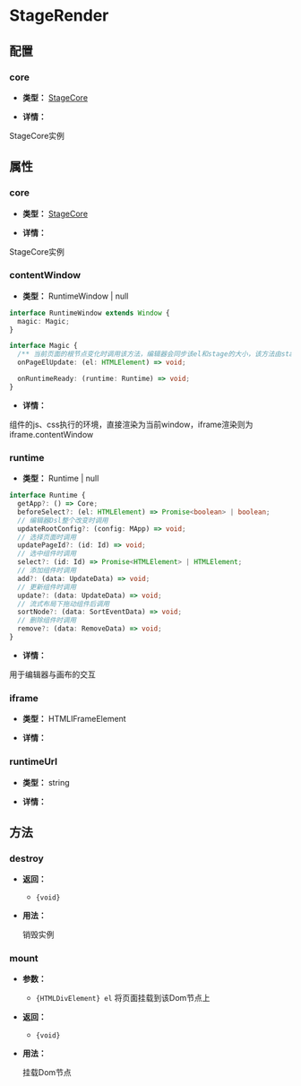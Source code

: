 # StageRender

## 配置

### core

- **类型：** [StageCore](./core.md)
  
- **详情：**
  
StageCore实例

## 属性

### core

- **类型：** [StageCore](./core.md)
  
- **详情：**

StageCore实例

### contentWindow

- **类型：** RuntimeWindow | null

```ts
interface RuntimeWindow extends Window {
  magic: Magic;
}

interface Magic {
  /** 当前页面的根节点变化时调用该方法，编辑器会同步该el和stage的大小，该方法由stage注入到iframe.contentWindow中 */
  onPageElUpdate: (el: HTMLElement) => void;

  onRuntimeReady: (runtime: Runtime) => void;
}
```
  
- **详情：**

组件的js、css执行的环境，直接渲染为当前window，iframe渲染则为iframe.contentWindow

### runtime

- **类型：** Runtime | null

```ts
interface Runtime {
  getApp?: () => Core;
  beforeSelect?: (el: HTMLElement) => Promise<boolean> | boolean;
  // 编辑器Dsl整个改变时调用
  updateRootConfig?: (config: MApp) => void;
  // 选择页面时调用
  updatePageId?: (id: Id) => void;
  // 选中组件时调用
  select?: (id: Id) => Promise<HTMLElement> | HTMLElement;
  // 添加组件时调用
  add?: (data: UpdateData) => void;
  // 更新组件时调用
  update?: (data: UpdateData) => void;
  // 流式布局下拖动组件后调用
  sortNode?: (data: SortEventData) => void;
  // 删除组件时调用
  remove?: (data: RemoveData) => void;
}
```
  
- **详情：**

用于编辑器与画布的交互

### iframe

- **类型：** HTMLIFrameElement
  
- **详情：**

### runtimeUrl

- **类型：** string
  
- **详情：**

## 方法

### destroy

- **返回：**

  - `{void}`

- **用法：**

  销毁实例

### mount

- **参数：**

  - `{HTMLDivElement} el` 将页面挂载到该Dom节点上

- **返回：**

  - `{void}`

- **用法：**

  挂载Dom节点

